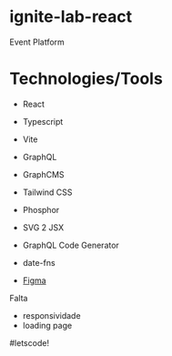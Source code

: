 # ignite-lab-react

Event Platform

# Technologies/Tools

* React
* Typescript
* Vite
* GraphQL
* GraphCMS
* Tailwind CSS
* Phosphor
* SVG 2 JSX
* GraphQL Code Generator
* date-fns


* [Figma](https://www.figma.com/community/file/1120711251998877938)


Falta

* responsividade
* loading page

#letscode!

